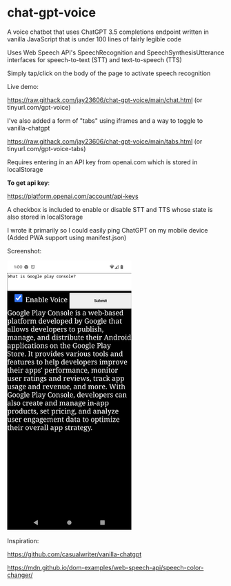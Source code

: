 # chat-gpt-voice
A voice chatbot that uses ChatGPT 3.5 completions endpoint written in vanilla JavaScript that is under 100 lines of fairly legible code

Uses Web Speech API's SpeechRecognition and SpeechSynthesisUtterance interfaces for speech-to-text (STT) and text-to-speech (TTS) 

Simply tap/click on the body of the page to activate speech recognition

Live demo:

https://raw.githack.com/jay23606/chat-gpt-voice/main/chat.html (or tinyurl.com/gpt-voice)

I've also added a form of "tabs" using iframes and a way to toggle to vanilla-chatgpt

https://raw.githack.com/jay23606/chat-gpt-voice/main/tabs.html (or tinyurl.com/gpt-voice-tabs)

Requires entering in an API key from openai.com which is stored in localStorage 

<strong>To get api key</strong>:

https://platform.openai.com/account/api-keys

A checkbox is included to enable or disable STT and TTS whose state is also stored in localStorage

I wrote it primarily so I could easily ping ChatGPT on my mobile device (Added PWA support using manifest.json)


Screenshot:


![screenshot](screenshot.png)

Inspiration:

https://github.com/casualwriter/vanilla-chatgpt

https://mdn.github.io/dom-examples/web-speech-api/speech-color-changer/

